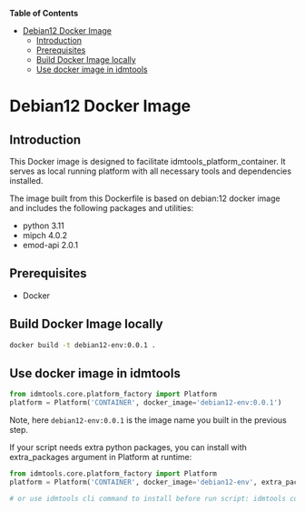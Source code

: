 <!-- START doctoc generated TOC please keep comment here to allow auto update -->
<!-- DON'T EDIT THIS SECTION, INSTEAD RE-RUN doctoc TO UPDATE -->
**Table of Contents**

- [Debian12 Docker Image](#debian12-docker-image)
  - [Introduction](#introduction)
  - [Prerequisites](#prerequisites)
  - [Build Docker Image locally](#build-docker-image-locally)
  - [Use docker image in idmtools](#use-docker-image-in-idmtools)

<!-- END doctoc generated TOC please keep comment here to allow auto update -->

# Debian12 Docker Image

## Introduction
This Docker image is designed to facilitate idmtools_platform_container. It serves as local running platform with all necessary tools and dependencies installed. 

The image built from this Dockerfile is based on debian:12 docker image and includes the following packages and utilities:
- python 3.11
- mipch 4.0.2
- emod-api 2.0.1

## Prerequisites
- Docker

## Build Docker Image locally
```bash
docker build -t debian12-env:0.0.1 .
```

## Use docker image in idmtools
```python
from idmtools.core.platform_factory import Platform
platform = Platform('CONTAINER', docker_image='debian12-env:0.0.1')
```
Note, here `debian12-env:0.0.1` is the image name you built in the previous step. 

If your script needs extra python packages, you can install with extra_packages argument in Platform at runtime:
```python
from idmtools.core.platform_factory import Platform
platform = Platform('CONTAINER', docker_image='debian12-env', extra_packages=['emodpy~=2.0.0', 'pytest'])

# or use idmtools cli command to install before run script: idmtools container install <package>
```
